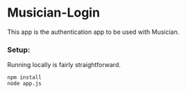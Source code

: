 # Musician-Login

This app is the authentication app to be used with Musician. 

### Setup: 

Running locally is fairly straightforward. 

```
npm install
node app.js
```

